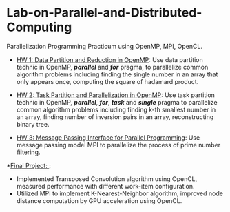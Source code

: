 # Lab-on-Parallel-and-Distributed-Computing
Parallelization Programming Practicum using OpenMP, MPI, OpenCL.

* [HW 1: Data Partition and Reduction in OpenMP](HW1): Use data partition technic in OpenMP, ***parallel*** and ***for*** pragma, to parallelize common algorithm problems including finding the single number in an array that only appears once, computing the square of hadamard product.

* [HW 2: Task Partition and Parallelization in OpenMP](HW2): Use task partition technic in OpenMP, ***parallel***, ***for***, ***task*** and ***single*** pragma to parallelize common algorithm problems including finding k-th smallest number in an array, finding number of inversion pairs in an array, reconstructing binary tree.

* [HW 3: Message Passing Interface for Parallel Programming](HW3): Use message passing model MPI to parallelize the process of prime number filtering.

*[Final Project: ](FinalProject): 
- Implemented Transposed Convolution algorithm using OpenCL, measured performance with different work-item configuration.
- Utilized MPI to implement K-Nearest-Neighbor algorithm, improved node distance computation by GPU acceleration using OpenCL.
